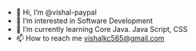 - 👋 Hi, I’m @vishal-paypal
- 👀 I’m interested in Software Development 
- 🌱 I’m currently learning Core Java. Java Script, CSS
- 📫 How to reach me vishalkc565@gmail.com

<!---
vishal-paypal/vishal-paypal is a ✨ special ✨ repository because its `README.md` (this file) appears on your GitHub profile.
You can click the Preview link to take a look at your changes.
--->
